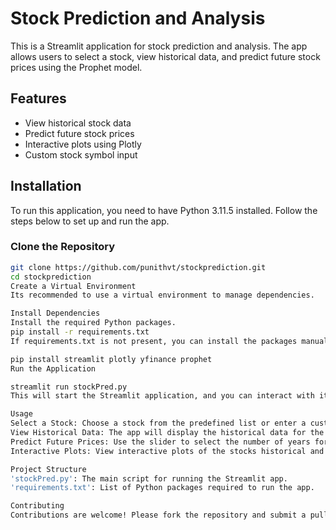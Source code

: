 # Stock Prediction and Analysis

This is a Streamlit application for stock prediction and analysis. The app allows users to select a stock, view historical data, and predict future stock prices using the Prophet model.

## Features

- View historical stock data
- Predict future stock prices
- Interactive plots using Plotly
- Custom stock symbol input

## Installation

To run this application, you need to have Python 3.11.5 installed. Follow the steps below to set up and run the app.

### Clone the Repository

```bash
git clone https://github.com/punithvt/stockprediction.git
cd stockprediction
Create a Virtual Environment
Its recommended to use a virtual environment to manage dependencies.

Install Dependencies
Install the required Python packages.
pip install -r requirements.txt
If requirements.txt is not present, you can install the packages manually:

pip install streamlit plotly yfinance prophet
Run the Application

streamlit run stockPred.py
This will start the Streamlit application, and you can interact with it through your web browser.

Usage
Select a Stock: Choose a stock from the predefined list or enter a custom stock symbol.
View Historical Data: The app will display the historical data for the selected stock.
Predict Future Prices: Use the slider to select the number of years for prediction, and the app will use the Prophet model to forecast future stock prices.
Interactive Plots: View interactive plots of the stocks historical and predicted prices.

Project Structure
'stockPred.py': The main script for running the Streamlit app.
'requirements.txt': List of Python packages required to run the app.

Contributing
Contributions are welcome! Please fork the repository and submit a pull request with your changes.
